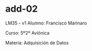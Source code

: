 # add-02
LM35 - v1
Alumno: Francisco Marinaro 

Curso: 5º2º Aviónica

Materia: Adquisición de Datos


